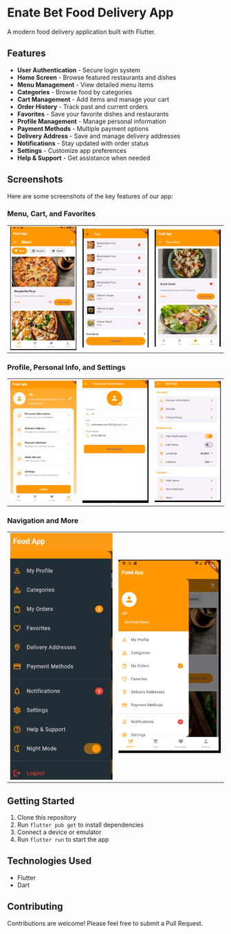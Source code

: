 # Enate Bet Food Delivery App

A modern food delivery application built with Flutter.

## Features

- **User Authentication** - Secure login system  
- **Home Screen** - Browse featured restaurants and dishes  
- **Menu Management** - View detailed menu items  
- **Categories** - Browse food by categories  
- **Cart Management** - Add items and manage your cart  
- **Order History** - Track past and current orders  
- **Favorites** - Save your favorite dishes and restaurants  
- **Profile Management** - Manage personal information  
- **Payment Methods** - Multiple payment options  
- **Delivery Address** - Save and manage delivery addresses  
- **Notifications** - Stay updated with order status  
- **Settings** - Customize app preferences  
- **Help & Support** - Get assistance when needed  

## Screenshots

Here are some screenshots of the key features of our app:

### Menu, Cart, and Favorites
<table>
  <tr>
    <td><img src="assets/screenshots/menu screen.png" width="250" alt="Menu Screen"></td>
    <td><img src="assets/screenshots/cart.png" width="250" alt="Cart Screen"></td>
    <td><img src="assets/screenshots/favorite.png" width="250" alt="Favorites Screen"></td>
  </tr>
</table>

### Profile, Personal Info, and Settings
<table>
  <tr>
    <td><img src="assets/screenshots/profile.png" width="250" alt="Profile Screen"></td>
    <td><img src="assets/screenshots/personal information.png" width="250" alt="Personal Information Screen"></td>
    <td><img src="assets/screenshots/setting.png" width="250" alt="Settings Screen"></td>
  </tr>
</table>

### Navigation and More
<table>
  <tr>
    <td><img src="assets/screenshots/humberger menu.png" width="250" alt="Navigation Menu"></td>
    <td><img src="assets/screenshots/humberger menu bar.png" width="250" alt="Extended Navigation Menu"></td>
    
  </tr>
</table>

## Getting Started

1. Clone this repository  
2. Run `flutter pub get` to install dependencies  
3. Connect a device or emulator  
4. Run `flutter run` to start the app  

## Technologies Used

- Flutter  
- Dart  

## Contributing

Contributions are welcome! Please feel free to submit a Pull Request.
